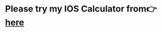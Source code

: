 <h1>Please try my IOS Calculator from👉<a href="https://mnrgdkl.github.io/JS-Project-003--IOS_Calculator/" target="_blank" rel="noopener noreferrer"> here</a> </h1>
